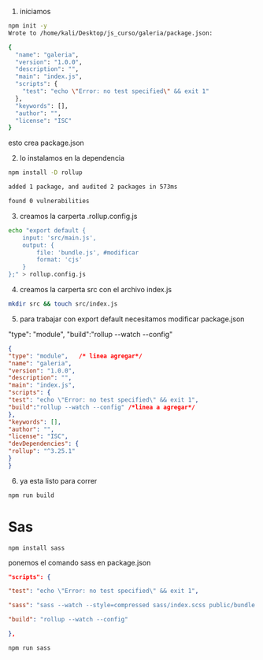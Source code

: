 1. iniciamos
```bash
npm init -y
Wrote to /home/kali/Desktop/js_curso/galeria/package.json:

{
  "name": "galeria",
  "version": "1.0.0",
  "description": "",
  "main": "index.js",
  "scripts": {
    "test": "echo \"Error: no test specified\" && exit 1"
  },
  "keywords": [],
  "author": "",
  "license": "ISC"
}
```
esto crea  package.json

2. lo instalamos en la dependencia
```bash
npm install -D rollup

added 1 package, and audited 2 packages in 573ms

found 0 vulnerabilities
```

3. creamos la carperta  .rollup.config.js
```bash
echo "export default {
    input: 'src/main.js',
    output: {
        file: 'bundle.js', #modificar
        format: 'cjs'
    }
};" > rollup.config.js

```

4. creamos la carperta src con el archivo index.js
```bash
mkdir src && touch src/index.js
```

5. para trabajar con export default necesitamos modificar  package.json

 "type": "module",
 "build":"rollup --watch --config"
```json
{
"type": "module",   /* linea agregar*/
"name": "galeria",
"version": "1.0.0",
"description": "",
"main": "index.js",
"scripts": {
"test": "echo \"Error: no test specified\" && exit 1",
"build":"rollup --watch --config" /*linea a agregar*/
},
"keywords": [],
"author": "",
"license": "ISC",
"devDependencies": {
"rollup": "^3.25.1"
}
}
```

6. ya esta listo para correr
```bash
npm run build
```


# Sas

```shell
npm install sass
```

ponemos el comando sass en package.json
```json
"scripts": {

"test": "echo \"Error: no test specified\" && exit 1",

"sass": "sass --watch --style=compressed sass/index.scss public/bundle.css",

"build": "rollup --watch --config"

},
```

```shell
npm run sass 
```